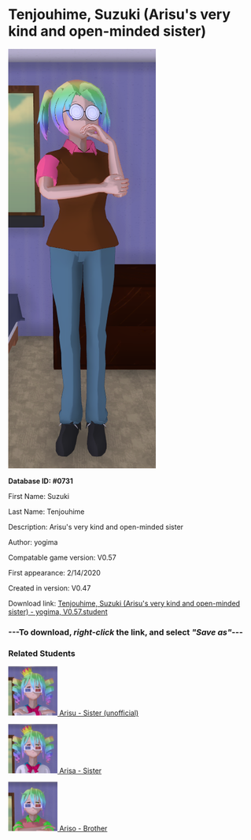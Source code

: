 # Tenjouhime, Suzuki (Arisu's very kind and open-minded sister)

<img src="../../Files/Images/Tenjouhime, Suzuki (Arisu's very kind and open-minded sister).png" title="Tenjouhime, Suzuki (Arisu's very kind and open-minded sister) - yogima, V0.57">

**Database ID: #0731**

First Name: Suzuki

Last Name: Tenjouhime

Description: Arisu's very kind and open-minded sister

Author: yogima

Compatable game version: V0.57

First appearance: 2/14/2020

Created in version: V0.47

Download link: <a href="https://raw.githubusercontent.com/Arbiter1223/Daigaku-Gurashi-Custom-Students/master/Files/Student%20Files/Tenjouhime%2C%20Suzuki%20(Arisu's%20very%20kind%20and%20open-minded%20sister)%20-%20yogima%2C%20V0.57.student">Tenjouhime, Suzuki (Arisu's very kind and open-minded sister) - yogima, V0.57.student</a>

### ---**To download, _right-click_ the link, and select _"Save as"_**---

### Related Students

<a href="Tenjouhime, Arisu (A very negative bully).md"><img src="../../Files/Thumbs/Tenjouhime, Arisu (A very negative bully).png" height="100" width="100" title="Tenjouhime, Arisu (A very negative bully) - YamiToast, V0.57"></a><a href="Tenjouhime, Arisu (A very negative bully).md"> Arisu - Sister (unofficial)</a>

<a href="Tenjouhime, Arisa (Arisu's younger, nicer sister).md"><img src="../../Files/Thumbs/Tenjouhime, Arisa (Arisu's younger, nicer sister).png" height="100" width="100" title="Tenjouhime, Arisa (Arisu's younger, nicer sister) - Arbiter1223, V0.57"></a><a href="Tenjouhime, Arisa (Arisu's younger, nicer sister).md"> Arisa - Sister</a>

<a href="Tenjouhime, Ariso (Arisu's very negative brother).md"><img src="../../Files/Thumbs/Tenjouhime, Ariso (Arisu's very negative brother).png" height="100" width="100" title="Tenjouhime, Ariso (Arisu's very negative brother) - AjTheYandere, V0.57"></a><a href="Tenjouhime, Ariso (Arisu's very negative brother).md"> Ariso - Brother</a>

